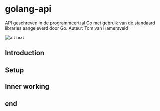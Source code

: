 # golang-api
API geschreven in de programmeertaal Go met gebruik van de standaard libraries aangeleverd door Go.
Auteur: Tom van Hamersveld

![alt text](https://drive.google.com/file/d/1WQ7CBjFNBE9nLKGy8NW0uAR2WLp6LJGJ)
## Introduction

## Setup

## Inner working

## end
